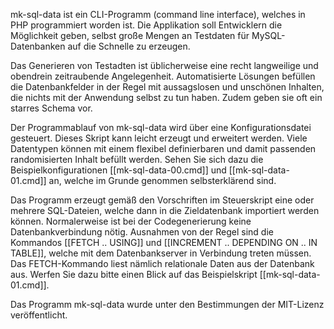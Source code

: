 mk-sql-data ist ein CLI-Programm (command line interface), welches in PHP programmiert worden ist. Die Applikation soll Entwicklern die Möglichkeit geben, selbst große Mengen an Testdaten für MySQL-Datenbanken auf die Schnelle zu erzeugen.

Das Generieren von Testadten ist üblicherweise eine recht langweilige und obendrein zeitraubende Angelegenheit. Automatisierte Lösungen befüllen die Datenbankfelder in der  Regel mit aussagslosen und unschönen Inhalten, die nichts mit der Anwendung selbst zu tun haben. Zudem geben sie oft ein starres Schema vor.

Der Programmablauf von mk-sql-data wird über eine Konfigurationsdatei gesteuert. Dieses Skript kann leicht erzeugt und erweitert werden. Viele Datentypen können mit einem flexibel definierbaren und damit passenden randomisierten Inhalt befüllt werden. Sehen Sie sich dazu die Beispielkonfigurationen [[mk-sql-data-00.cmd]] und [[mk-sql-data-01.cmd]] an, welche im Grunde genommen selbsterklärend sind.

Das Programm erzeugt gemäß den Vorschriften im Steuerskript eine oder mehrere SQL-Dateien, welche dann in die Zieldatenbank importiert werden können. Normalerweise ist bei der Codegenerierung keine Datenbankverbindung nötig. Ausnahmen von der Regel sind die Kommandos [[FETCH .. USING]] und [[INCREMENT .. DEPENDING ON .. IN TABLE]], welche mit dem Datenbankserver in Verbindung treten müssen. Das FETCH-Kommando liest nämlich relationale Daten aus der Datenbank aus. Werfen Sie dazu bitte einen Blick auf das Beispielskript [[mk-sql-data-01.cmd]].

Das Programm mk-sql-data wurde unter den Bestimmungen der MIT-Lizenz veröffentlicht.